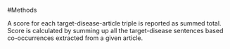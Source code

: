 #Methods

A score for each target-disease-article triple is reported as summed total. Score is calculated by summing up all the target-disease sentences based co-occurrences extracted from a given article.
